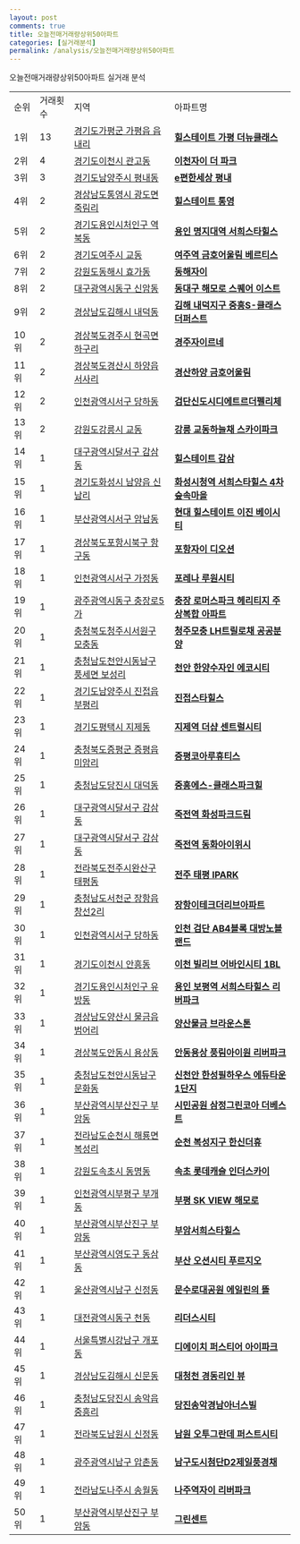 ```yaml
---
layout: post
comments: true
title: 오늘전매거래량상위50아파트
categories: [실거래분석]
permalink: /analysis/오늘전매거래량상위50아파트
---
```


오늘전매거래량상위50아파트 실거래 분석

<table>
  <tr>
    <td>순위</td>
    <td>거래횟수</td>
    <td>지역</td>
    <td>아파트명</td>
  </tr>

  <tr>
    <td>1위</td>
    <td>13</td>
    <td><a href="/apt/경기도가평군가평읍 읍내리">경기도가평군 가평읍 읍내리</a></td>
    <td colspan="4" style="font-weight: bold;"><a href="https://search.naver.com/search.naver?query=가평읍 읍내리 힐스테이트 가평 더뉴클래스">힐스테이트 가평 더뉴클래스</a></td>
  </tr>

  <tr>
    <td>2위</td>
    <td>4</td>
    <td><a href="/apt/경기도이천시관고동">경기도이천시 관고동</a></td>
    <td colspan="4" style="font-weight: bold;"><a href="https://search.naver.com/search.naver?query=관고동 이천자이 더 파크">이천자이 더 파크</a></td>
  </tr>

  <tr>
    <td>3위</td>
    <td>3</td>
    <td><a href="/apt/경기도남양주시평내동">경기도남양주시 평내동</a></td>
    <td colspan="4" style="font-weight: bold;"><a href="https://search.naver.com/search.naver?query=평내동 e편한세상 평내">e편한세상 평내</a></td>
  </tr>

  <tr>
    <td>4위</td>
    <td>2</td>
    <td><a href="/apt/경상남도통영시광도면 죽림리">경상남도통영시 광도면 죽림리</a></td>
    <td colspan="4" style="font-weight: bold;"><a href="https://search.naver.com/search.naver?query=광도면 죽림리 힐스테이트 통영">힐스테이트 통영</a></td>
  </tr>

  <tr>
    <td>5위</td>
    <td>2</td>
    <td><a href="/apt/경기도용인시처인구역북동">경기도용인시처인구 역북동</a></td>
    <td colspan="4" style="font-weight: bold;"><a href="https://search.naver.com/search.naver?query=역북동 용인 명지대역 서희스타힐스">용인 명지대역 서희스타힐스</a></td>
  </tr>

  <tr>
    <td>6위</td>
    <td>2</td>
    <td><a href="/apt/경기도여주시교동">경기도여주시 교동</a></td>
    <td colspan="4" style="font-weight: bold;"><a href="https://search.naver.com/search.naver?query=교동 여주역 금호어울림 베르티스">여주역 금호어울림 베르티스</a></td>
  </tr>

  <tr>
    <td>7위</td>
    <td>2</td>
    <td><a href="/apt/강원도동해시효가동">강원도동해시 효가동</a></td>
    <td colspan="4" style="font-weight: bold;"><a href="https://search.naver.com/search.naver?query=효가동 동해자이">동해자이</a></td>
  </tr>

  <tr>
    <td>8위</td>
    <td>2</td>
    <td><a href="/apt/대구광역시동구신암동">대구광역시동구 신암동</a></td>
    <td colspan="4" style="font-weight: bold;"><a href="https://search.naver.com/search.naver?query=신암동 동대구 해모로 스퀘어 이스트">동대구 해모로 스퀘어 이스트</a></td>
  </tr>

  <tr>
    <td>9위</td>
    <td>2</td>
    <td><a href="/apt/경상남도김해시내덕동">경상남도김해시 내덕동</a></td>
    <td colspan="4" style="font-weight: bold;"><a href="https://search.naver.com/search.naver?query=내덕동 김해 내덕지구 중흥S-클래스 더퍼스트">김해 내덕지구 중흥S-클래스 더퍼스트</a></td>
  </tr>

  <tr>
    <td>10위</td>
    <td>2</td>
    <td><a href="/apt/경상북도경주시현곡면 하구리">경상북도경주시 현곡면 하구리</a></td>
    <td colspan="4" style="font-weight: bold;"><a href="https://search.naver.com/search.naver?query=현곡면 하구리 경주자이르네">경주자이르네</a></td>
  </tr>

  <tr>
    <td>11위</td>
    <td>2</td>
    <td><a href="/apt/경상북도경산시하양읍 서사리">경상북도경산시 하양읍 서사리</a></td>
    <td colspan="4" style="font-weight: bold;"><a href="https://search.naver.com/search.naver?query=하양읍 서사리 경산하양 금호어울림">경산하양 금호어울림</a></td>
  </tr>

  <tr>
    <td>12위</td>
    <td>2</td>
    <td><a href="/apt/인천광역시서구당하동">인천광역시서구 당하동</a></td>
    <td colspan="4" style="font-weight: bold;"><a href="https://search.naver.com/search.naver?query=당하동 검단신도시디에트르더펠리체">검단신도시디에트르더펠리체</a></td>
  </tr>

  <tr>
    <td>13위</td>
    <td>2</td>
    <td><a href="/apt/강원도강릉시교동">강원도강릉시 교동</a></td>
    <td colspan="4" style="font-weight: bold;"><a href="https://search.naver.com/search.naver?query=교동 강릉 교동하늘채 스카이파크">강릉 교동하늘채 스카이파크</a></td>
  </tr>

  <tr>
    <td>14위</td>
    <td>1</td>
    <td><a href="/apt/대구광역시달서구감삼동">대구광역시달서구 감삼동</a></td>
    <td colspan="4" style="font-weight: bold;"><a href="https://search.naver.com/search.naver?query=감삼동 힐스테이트 감삼">힐스테이트 감삼</a></td>
  </tr>

  <tr>
    <td>15위</td>
    <td>1</td>
    <td><a href="/apt/경기도화성시남양읍 신남리">경기도화성시 남양읍 신남리</a></td>
    <td colspan="4" style="font-weight: bold;"><a href="https://search.naver.com/search.naver?query=남양읍 신남리 화성시청역 서희스타힐스 4차 숲속마을">화성시청역 서희스타힐스 4차 숲속마을</a></td>
  </tr>

  <tr>
    <td>16위</td>
    <td>1</td>
    <td><a href="/apt/부산광역시서구암남동">부산광역시서구 암남동</a></td>
    <td colspan="4" style="font-weight: bold;"><a href="https://search.naver.com/search.naver?query=암남동 현대 힐스테이트 이진 베이시티">현대 힐스테이트 이진 베이시티</a></td>
  </tr>

  <tr>
    <td>17위</td>
    <td>1</td>
    <td><a href="/apt/경상북도포항시북구항구동">경상북도포항시북구 항구동</a></td>
    <td colspan="4" style="font-weight: bold;"><a href="https://search.naver.com/search.naver?query=항구동 포항자이 디오션">포항자이 디오션</a></td>
  </tr>

  <tr>
    <td>18위</td>
    <td>1</td>
    <td><a href="/apt/인천광역시서구가정동">인천광역시서구 가정동</a></td>
    <td colspan="4" style="font-weight: bold;"><a href="https://search.naver.com/search.naver?query=가정동 포레나 루원시티">포레나 루원시티</a></td>
  </tr>

  <tr>
    <td>19위</td>
    <td>1</td>
    <td><a href="/apt/광주광역시동구충장로5가">광주광역시동구 충장로5가</a></td>
    <td colspan="4" style="font-weight: bold;"><a href="https://search.naver.com/search.naver?query=충장로5가 충장 로머스파크 헤리티지 주상복합 아파트">충장 로머스파크 헤리티지 주상복합 아파트</a></td>
  </tr>

  <tr>
    <td>20위</td>
    <td>1</td>
    <td><a href="/apt/충청북도청주시서원구모충동">충청북도청주시서원구 모충동</a></td>
    <td colspan="4" style="font-weight: bold;"><a href="https://search.naver.com/search.naver?query=모충동 청주모충 LH트릴로채 공공분양">청주모충 LH트릴로채 공공분양</a></td>
  </tr>

  <tr>
    <td>21위</td>
    <td>1</td>
    <td><a href="/apt/충청남도천안시동남구풍세면 보성리">충청남도천안시동남구 풍세면 보성리</a></td>
    <td colspan="4" style="font-weight: bold;"><a href="https://search.naver.com/search.naver?query=풍세면 보성리 천안 한양수자인 에코시티">천안 한양수자인 에코시티</a></td>
  </tr>

  <tr>
    <td>22위</td>
    <td>1</td>
    <td><a href="/apt/경기도남양주시진접읍 부평리">경기도남양주시 진접읍 부평리</a></td>
    <td colspan="4" style="font-weight: bold;"><a href="https://search.naver.com/search.naver?query=진접읍 부평리 진접스타힐스">진접스타힐스</a></td>
  </tr>

  <tr>
    <td>23위</td>
    <td>1</td>
    <td><a href="/apt/경기도평택시지제동">경기도평택시 지제동</a></td>
    <td colspan="4" style="font-weight: bold;"><a href="https://search.naver.com/search.naver?query=지제동 지제역 더샵 센트럴시티">지제역 더샵 센트럴시티</a></td>
  </tr>

  <tr>
    <td>24위</td>
    <td>1</td>
    <td><a href="/apt/충청북도증평군증평읍 미암리">충청북도증평군 증평읍 미암리</a></td>
    <td colspan="4" style="font-weight: bold;"><a href="https://search.naver.com/search.naver?query=증평읍 미암리 증평코아루휴티스">증평코아루휴티스</a></td>
  </tr>

  <tr>
    <td>25위</td>
    <td>1</td>
    <td><a href="/apt/충청남도당진시대덕동">충청남도당진시 대덕동</a></td>
    <td colspan="4" style="font-weight: bold;"><a href="https://search.naver.com/search.naver?query=대덕동 중흥에스-클래스파크힐">중흥에스-클래스파크힐</a></td>
  </tr>

  <tr>
    <td>26위</td>
    <td>1</td>
    <td><a href="/apt/대구광역시달서구감삼동">대구광역시달서구 감삼동</a></td>
    <td colspan="4" style="font-weight: bold;"><a href="https://search.naver.com/search.naver?query=감삼동 죽전역 화성파크드림">죽전역 화성파크드림</a></td>
  </tr>

  <tr>
    <td>27위</td>
    <td>1</td>
    <td><a href="/apt/대구광역시달서구감삼동">대구광역시달서구 감삼동</a></td>
    <td colspan="4" style="font-weight: bold;"><a href="https://search.naver.com/search.naver?query=감삼동 죽전역 동화아이위시">죽전역 동화아이위시</a></td>
  </tr>

  <tr>
    <td>28위</td>
    <td>1</td>
    <td><a href="/apt/전라북도전주시완산구태평동">전라북도전주시완산구 태평동</a></td>
    <td colspan="4" style="font-weight: bold;"><a href="https://search.naver.com/search.naver?query=태평동 전주 태평 IPARK">전주 태평 IPARK</a></td>
  </tr>

  <tr>
    <td>29위</td>
    <td>1</td>
    <td><a href="/apt/충청남도서천군장항읍 창선2리">충청남도서천군 장항읍 창선2리</a></td>
    <td colspan="4" style="font-weight: bold;"><a href="https://search.naver.com/search.naver?query=장항읍 창선2리 장항이테크더리브아파트">장항이테크더리브아파트</a></td>
  </tr>

  <tr>
    <td>30위</td>
    <td>1</td>
    <td><a href="/apt/인천광역시서구당하동">인천광역시서구 당하동</a></td>
    <td colspan="4" style="font-weight: bold;"><a href="https://search.naver.com/search.naver?query=당하동 인천 검단 AB4블록 대방노블랜드">인천 검단 AB4블록 대방노블랜드</a></td>
  </tr>

  <tr>
    <td>31위</td>
    <td>1</td>
    <td><a href="/apt/경기도이천시안흥동">경기도이천시 안흥동</a></td>
    <td colspan="4" style="font-weight: bold;"><a href="https://search.naver.com/search.naver?query=안흥동 이천 빌리브 어바인시티 1BL">이천 빌리브 어바인시티 1BL</a></td>
  </tr>

  <tr>
    <td>32위</td>
    <td>1</td>
    <td><a href="/apt/경기도용인시처인구유방동">경기도용인시처인구 유방동</a></td>
    <td colspan="4" style="font-weight: bold;"><a href="https://search.naver.com/search.naver?query=유방동 용인 보평역 서희스타힐스 리버파크">용인 보평역 서희스타힐스 리버파크</a></td>
  </tr>

  <tr>
    <td>33위</td>
    <td>1</td>
    <td><a href="/apt/경상남도양산시물금읍 범어리">경상남도양산시 물금읍 범어리</a></td>
    <td colspan="4" style="font-weight: bold;"><a href="https://search.naver.com/search.naver?query=물금읍 범어리 양산물금 브라운스톤">양산물금 브라운스톤</a></td>
  </tr>

  <tr>
    <td>34위</td>
    <td>1</td>
    <td><a href="/apt/경상북도안동시용상동">경상북도안동시 용상동</a></td>
    <td colspan="4" style="font-weight: bold;"><a href="https://search.naver.com/search.naver?query=용상동 안동용상 풍림아이원 리버파크">안동용상 풍림아이원 리버파크</a></td>
  </tr>

  <tr>
    <td>35위</td>
    <td>1</td>
    <td><a href="/apt/충청남도천안시동남구문화동">충청남도천안시동남구 문화동</a></td>
    <td colspan="4" style="font-weight: bold;"><a href="https://search.naver.com/search.naver?query=문화동 신천안 한성필하우스 에듀타운 1단지">신천안 한성필하우스 에듀타운 1단지</a></td>
  </tr>

  <tr>
    <td>36위</td>
    <td>1</td>
    <td><a href="/apt/부산광역시부산진구부암동">부산광역시부산진구 부암동</a></td>
    <td colspan="4" style="font-weight: bold;"><a href="https://search.naver.com/search.naver?query=부암동 시민공원 삼정그린코아 더베스트">시민공원 삼정그린코아 더베스트</a></td>
  </tr>

  <tr>
    <td>37위</td>
    <td>1</td>
    <td><a href="/apt/전라남도순천시해룡면 복성리">전라남도순천시 해룡면 복성리</a></td>
    <td colspan="4" style="font-weight: bold;"><a href="https://search.naver.com/search.naver?query=해룡면 복성리 순천 복성지구 한신더휴">순천 복성지구 한신더휴</a></td>
  </tr>

  <tr>
    <td>38위</td>
    <td>1</td>
    <td><a href="/apt/강원도속초시동명동">강원도속초시 동명동</a></td>
    <td colspan="4" style="font-weight: bold;"><a href="https://search.naver.com/search.naver?query=동명동 속초 롯데캐슬 인더스카이">속초 롯데캐슬 인더스카이</a></td>
  </tr>

  <tr>
    <td>39위</td>
    <td>1</td>
    <td><a href="/apt/인천광역시부평구부개동">인천광역시부평구 부개동</a></td>
    <td colspan="4" style="font-weight: bold;"><a href="https://search.naver.com/search.naver?query=부개동 부평 SK VIEW 해모로">부평 SK VIEW 해모로</a></td>
  </tr>

  <tr>
    <td>40위</td>
    <td>1</td>
    <td><a href="/apt/부산광역시부산진구부암동">부산광역시부산진구 부암동</a></td>
    <td colspan="4" style="font-weight: bold;"><a href="https://search.naver.com/search.naver?query=부암동 부암서희스타힐스">부암서희스타힐스</a></td>
  </tr>

  <tr>
    <td>41위</td>
    <td>1</td>
    <td><a href="/apt/부산광역시영도구동삼동">부산광역시영도구 동삼동</a></td>
    <td colspan="4" style="font-weight: bold;"><a href="https://search.naver.com/search.naver?query=동삼동 부산 오션시티 푸르지오">부산 오션시티 푸르지오</a></td>
  </tr>

  <tr>
    <td>42위</td>
    <td>1</td>
    <td><a href="/apt/울산광역시남구신정동">울산광역시남구 신정동</a></td>
    <td colspan="4" style="font-weight: bold;"><a href="https://search.naver.com/search.naver?query=신정동 문수로대공원 에일린의 뜰">문수로대공원 에일린의 뜰</a></td>
  </tr>

  <tr>
    <td>43위</td>
    <td>1</td>
    <td><a href="/apt/대전광역시동구천동">대전광역시동구 천동</a></td>
    <td colspan="4" style="font-weight: bold;"><a href="https://search.naver.com/search.naver?query=천동 리더스시티">리더스시티</a></td>
  </tr>

  <tr>
    <td>44위</td>
    <td>1</td>
    <td><a href="/apt/서울특별시강남구개포동">서울특별시강남구 개포동</a></td>
    <td colspan="4" style="font-weight: bold;"><a href="https://search.naver.com/search.naver?query=개포동 디에이치 퍼스티어 아이파크">디에이치 퍼스티어 아이파크</a></td>
  </tr>

  <tr>
    <td>45위</td>
    <td>1</td>
    <td><a href="/apt/경상남도김해시신문동">경상남도김해시 신문동</a></td>
    <td colspan="4" style="font-weight: bold;"><a href="https://search.naver.com/search.naver?query=신문동 대청천 경동리인 뷰">대청천 경동리인 뷰</a></td>
  </tr>

  <tr>
    <td>46위</td>
    <td>1</td>
    <td><a href="/apt/충청남도당진시송악읍 중흥리">충청남도당진시 송악읍 중흥리</a></td>
    <td colspan="4" style="font-weight: bold;"><a href="https://search.naver.com/search.naver?query=송악읍 중흥리 당진송악경남아너스빌">당진송악경남아너스빌</a></td>
  </tr>

  <tr>
    <td>47위</td>
    <td>1</td>
    <td><a href="/apt/전라북도남원시신정동">전라북도남원시 신정동</a></td>
    <td colspan="4" style="font-weight: bold;"><a href="https://search.naver.com/search.naver?query=신정동 남원 오투그란데 퍼스트시티">남원 오투그란데 퍼스트시티</a></td>
  </tr>

  <tr>
    <td>48위</td>
    <td>1</td>
    <td><a href="/apt/광주광역시남구압촌동">광주광역시남구 압촌동</a></td>
    <td colspan="4" style="font-weight: bold;"><a href="https://search.naver.com/search.naver?query=압촌동 남구도시첨단D2제일풍경채">남구도시첨단D2제일풍경채</a></td>
  </tr>

  <tr>
    <td>49위</td>
    <td>1</td>
    <td><a href="/apt/전라남도나주시송월동">전라남도나주시 송월동</a></td>
    <td colspan="4" style="font-weight: bold;"><a href="https://search.naver.com/search.naver?query=송월동 나주역자이 리버파크">나주역자이 리버파크</a></td>
  </tr>

  <tr>
    <td>50위</td>
    <td>1</td>
    <td><a href="/apt/부산광역시부산진구부암동">부산광역시부산진구 부암동</a></td>
    <td colspan="4" style="font-weight: bold;"><a href="https://search.naver.com/search.naver?query=부암동 그린센트">그린센트</a></td>
  </tr>

</table>
